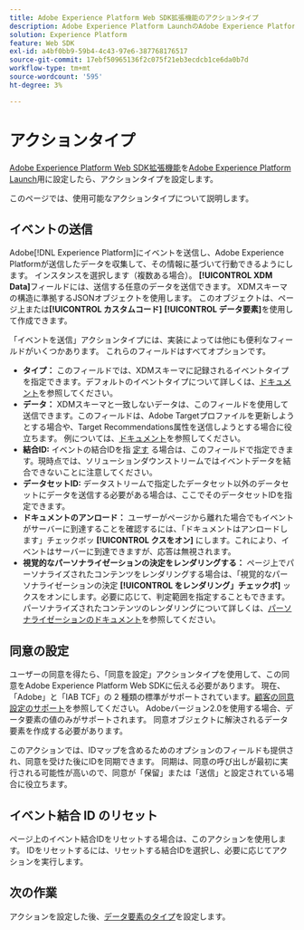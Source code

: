 ```yaml
---
title: Adobe Experience Platform Web SDK拡張機能のアクションタイプ
description: Adobe Experience Platform LaunchのAdobe Experience Platform Web SDK拡張機能で提供される様々なアクションタイプについて説明します。
solution: Experience Platform
feature: Web SDK
exl-id: a4bf0bb9-59b4-4c43-97e6-387768176517
source-git-commit: 17ebf50965136f2c075f21eb3ecdcb1ce6da0b7d
workflow-type: tm+mt
source-wordcount: '595'
ht-degree: 3%

---
```


# アクションタイプ

[Adobe Experience Platform Web SDK拡張機能](web-sdk-extension-configuration.md)を[Adobe Experience Platform Launch](https://experienceleague.adobe.com/docs/launch.html)用に設定したら、アクションタイプを設定します。

このページでは、使用可能なアクションタイプについて説明します。

## イベントの送信

Adobe[!DNL Experience Platform]にイベントを送信し、Adobe Experience Platformが送信したデータを収集して、その情報に基づいて行動できるようにします。 インスタンスを選択します（複数ある場合）。 **[!UICONTROL XDM Data]**&#x200B;フィールドには、送信する任意のデータを送信できます。 XDMスキーマの構造に準拠するJSONオブジェクトを使用します。 このオブジェクトは、ページ上または&#x200B;**[!UICONTROL カスタムコード]** **[!UICONTROL データ要素]**&#x200B;を使用して作成できます。

「イベントを送信」アクションタイプには、実装によっては他にも便利なフィールドがいくつかあります。 これらのフィールドはすべてオプションです。

- **タイプ：** このフィールドでは、XDMスキーマに記録されるイベントタイプを指定できます。デフォルトのイベントタイプについて詳しくは、[ドキュメント](https://experienceleague.adobe.com/docs/experience-platform/edge/fundamentals/tracking-events.html?lang=en#using-the-sendbeacon-api)を参照してください。
- **データ：** XDMスキーマと一致しないデータは、このフィールドを使用して送信できます。このフィールドは、Adobe Targetプロファイルを更新しようとする場合や、Target Recommendations属性を送信しようとする場合に役立ちます。 例については、[ドキュメント](https://experienceleague.adobe.com/docs/experience-platform/edge/fundamentals/tracking-events.html?lang=en)を参照してください。
- **結合ID:** イベントの結合IDを指 [定す](https://experienceleague.adobe.com/docs/experience-platform/edge/fundamentals/merging-event-data.html?lang=en#fundamentals) る場合は、このフィールドで指定できます。現時点では、ソリューションダウンストリームではイベントデータを結合できないことに注意してください。
- **データセットID:** データストリームで指定したデータセット以外のデータセットにデータを送信する必要がある場合は、ここでそのデータセットIDを指定できます。
- **ドキュメントのアンロード：** ユーザーがページから離れた場合でもイベントがサーバーに到達することを確認するには、「ドキュメントはアンロードします」チェックボッ **[!UICONTROL クスをオン]** にします。これにより、イベントはサーバーに到達できますが、応答は無視されます。
- **視覚的なパーソナライゼーションの決定をレンダリングする：** ページ上でパーソナライズされたコンテンツをレンダリングする場合は、「視覚的なパーソナライゼーションの決定 **[!UICONTROL をレンダリング」チェックボ]** ックスをオンにします。必要に応じて、判定範囲を指定することもできます。 パーソナライズされたコンテンツのレンダリングについて詳しくは、[パーソナライゼーションのドキュメント](https://experienceleague.adobe.com/docs/experience-platform/edge/personalization/rendering-personalization-content.html?lang=en#automatically-rendering-content)を参照してください。

## 同意の設定

ユーザーの同意を得たら、「同意を設定」アクションタイプを使用して、この同意をAdobe Experience Platform Web SDKに伝える必要があります。 現在、「Adobe」と「IAB TCF」の 2 種類の標準がサポートされています。[顧客の同意設定のサポート](../consent/supporting-consent.md)を参照してください。 Adobeバージョン2.0を使用する場合、データ要素の値のみがサポートされます。 同意オブジェクトに解決されるデータ要素を作成する必要があります。

このアクションでは、IDマップを含めるためのオプションのフィールドも提供され、同意を受けた後にIDを同期できます。 同期は、同意の呼び出しが最初に実行される可能性が高いので、同意が「保留」または「送信」と設定されている場合に役立ちます。

## イベント結合 ID のリセット

ページ上のイベント結合IDをリセットする場合は、このアクションを使用します。 IDをリセットするには、リセットする結合IDを選択し、必要に応じてアクションを実行します。

## 次の作業

アクションを設定した後、[データ要素のタイプ](data-element-types.md)を設定します。
